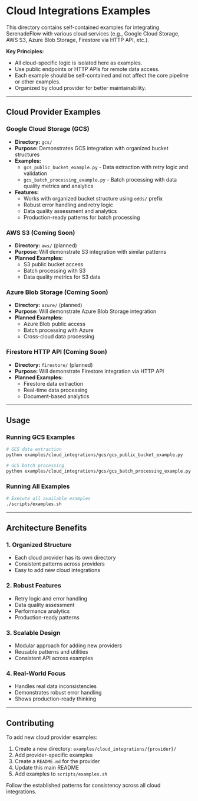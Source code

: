 # Cloud Integrations Examples

This directory contains self-contained examples for integrating SerenadeFlow with various cloud services (e.g., Google Cloud Storage, AWS S3, Azure Blob Storage, Firestore via HTTP API, etc.).

**Key Principles:**
- All cloud-specific logic is isolated here as examples.
- Use public endpoints or HTTP APIs for remote data access.
- Each example should be self-contained and not affect the core pipeline or other examples.
- Organized by cloud provider for better maintainability.

---

## Cloud Provider Examples

### Google Cloud Storage (GCS)
- **Directory:** `gcs/`
- **Purpose:** Demonstrates GCS integration with organized bucket structures
- **Examples:**
  - `gcs_public_bucket_example.py` - Data extraction with retry logic and validation
  - `gcs_batch_processing_example.py` - Batch processing with data quality metrics and analytics
- **Features:**
  - Works with organized bucket structure using `odds/` prefix
  - Robust error handling and retry logic
  - Data quality assessment and analytics
  - Production-ready patterns for batch processing

### AWS S3 (Coming Soon)
- **Directory:** `aws/` (planned)
- **Purpose:** Will demonstrate S3 integration with similar patterns
- **Planned Examples:**
  - S3 public bucket access
  - Batch processing with S3
  - Data quality metrics for S3 data

### Azure Blob Storage (Coming Soon)
- **Directory:** `azure/` (planned)
- **Purpose:** Will demonstrate Azure Blob Storage integration
- **Planned Examples:**
  - Azure Blob public access
  - Batch processing with Azure
  - Cross-cloud data processing

### Firestore HTTP API (Coming Soon)
- **Directory:** `firestore/` (planned)
- **Purpose:** Will demonstrate Firestore integration via HTTP API
- **Planned Examples:**
  - Firestore data extraction
  - Real-time data processing
  - Document-based analytics

---

## Usage

### Running GCS Examples

```bash
# GCS data extraction
python examples/cloud_integrations/gcs/gcs_public_bucket_example.py

# GCS batch processing
python examples/cloud_integrations/gcs/gcs_batch_processing_example.py
```

### Running All Examples

```bash
# Execute all available examples
./scripts/examples.sh
```

---

## Architecture Benefits

### 1. **Organized Structure**
- Each cloud provider has its own directory
- Consistent patterns across providers
- Easy to add new cloud integrations

### 2. **Robust Features**
- Retry logic and error handling
- Data quality assessment
- Performance analytics
- Production-ready patterns

### 3. **Scalable Design**
- Modular approach for adding new providers
- Reusable patterns and utilities
- Consistent API across examples

### 4. **Real-World Focus**
- Handles real data inconsistencies
- Demonstrates robust error handling
- Shows production-ready thinking

---

## Contributing

To add new cloud provider examples:

1. Create a new directory: `examples/cloud_integrations/{provider}/`
2. Add provider-specific examples
3. Create a `README.md` for the provider
4. Update this main README
5. Add examples to `scripts/examples.sh`

Follow the established patterns for consistency across all cloud integrations. 